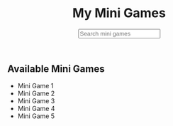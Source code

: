 <!DOCTYPE html>
<html>
  <head>
    <title>My Mini Games</title>
  </head>
  <body>
    <header>
      <h1>My Mini Games</h1>
      <input type="text" id="search" placeholder="Search mini games">
    </header>
    <main>
      <h2>Available Mini Games</h2>
      <ul id="mini-games">
        <li>Mini Game 1</li>
        <li>Mini Game 2</li>
        <li>Mini Game 3</li>
        <li>Mini Game 4</li>
        <li>Mini Game 5</li>
      </ul>
    </main>
    <script>
      // Add JavaScript code here
    </script>
  </body>
</html>
